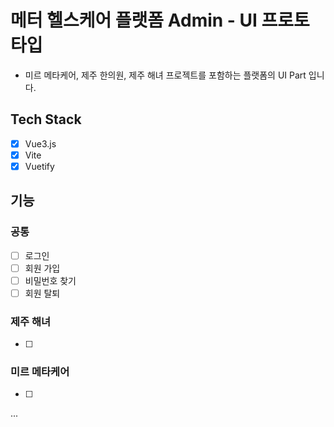 # 메터 헬스케어 플랫폼 Admin - UI 프로토타입

- 미르 메타케어, 제주 한의원, 제주 해녀 프로젝트를 포함하는 플랫폼의 UI Part 입니다.

## Tech Stack

- [x] Vue3.js
- [x] Vite
- [x] Vuetify

## 기능


### 공통

- [ ] 로그인
- [ ] 회원 가입
- [ ] 비밀번호 찾기
- [ ] 회원 탈퇴

### 제주 해녀

- [ ]

### 미르 메타케어

- [ ]

...